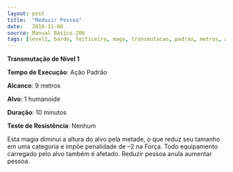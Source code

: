 ```yaml
---
layout: post
title:  "Reduzir Pessoa"
date:   2016-11-08
source: Manual Básico.206
tags: [level1, bardo, feiticeiro, mago, transmutacao, padrao, metros, alvo, minutos, nenhum]
---
```


**Transmutação de Nível 1**

**Tempo de Execução**: Ação Padrão

**Alcance**: 9 metros

**Alvo**: 1 humanoide

**Duração**: 10 minutos

**Teste de Resistência**: Nenhum

Esta magia diminui a altura do alvo pela metade, o que reduz seu tamanho em uma categoria e impõe penalidade de –2 na
Força. Todo equipamento carregado pelo alvo também é afetado. 
Reduzir pessoa anula aumentar pessoa.